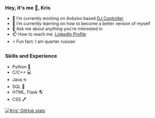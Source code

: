 ### Hey, it's me 👋, Kris

- 🔭 I’m currently working on Arduino based [DJ Controller](https://github.com/krispetrov/dj-controller)
- 🌱 I’m currently learning on how to become a better version of myself
- 💬 Ask me about anything you're interested in
- 📫 How to reach me: [LinkedIn Profile](https://www.linkedin.com/in/kris-petrov/)
- ⚡ Fun fact: I am quarter russian

### Skills and Experience
- Python 🐍
- C/C++ 💻
- Java ☕
- SQL 💾
- HTML, Flask 🌎
- CSS 🖊


[![Kris' GitHub stats](https://github-readme-stats.vercel.app/api?username=krispetrov)](https://github.com/anuraghazra/github-readme-stats)
